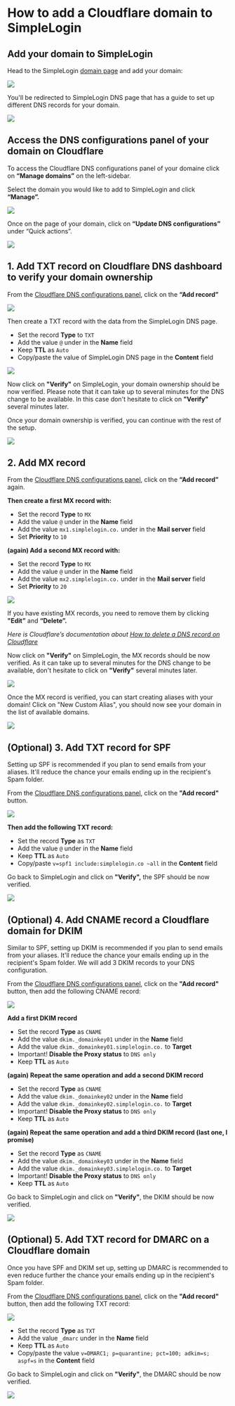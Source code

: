# How to add a Cloudflare domain to SimpleLogin

## **Add your domain to SimpleLogin**

Head to the SimpleLogin [domain page](https://app.simplelogin.io/dashboard/custom_domain) and add your domain:

![](../../new-domain.png)

You'll be redirected to SimpleLogin DNS page that has a guide to set up different DNS records for your domain.

![](../../domain-dns.png)

## **Access the DNS configurations panel of your domain on Cloudflare**

To access the Cloudflare DNS configurations panel of your domaine click on **“Manage domains”** on the left-sidebar. 

Select the domain you would like to add to SimpleLogin and click **“Manage”.**

![](./cloudflare-manage-domain.png)

Once on the page of your domain, click on **“Update DNS configurations”** under “Quick actions”.

![](./cloudflare-update-dns.png)

## 1. **Add TXT record on Cloudflare DNS dashboard to verify your domain ownership**

From the [Cloudflare DNS configurations panel](/docs/custom-domain/registrars/cloudflare/cloudflare/#access-the-dns-configurations-panel-of-your-domain-on-cloudflare), click on the **“Add record”**

![](./cloudflare-add-record.png)

Then create a TXT record with the data from the SimpleLogin DNS page.

- Set the record **Type** to `TXT`
- Add the value `@` under in the **Name** field
- Keep **TTL** as `Auto`
- Copy/paste the value of SimpleLogin DNS page in the **Content** field

![](./cloudflare-add-domain.png)

Now click on **"Verify"** on SimpleLogin, your domain ownership should be now verified. Please note that it can take up to several minutes for the DNS change to be available. In this case don't hesitate to click on **"Verify"** several minutes later.

Once your domain ownership is verified, you can continue with the rest of the setup.

![](../../sl-domain-ownership.png)

## 2. **Add MX record**

From the [Cloudflare DNS configurations panel](/docs/custom-domain/registrars/cloudflare/cloudflare/#access-the-dns-configurations-panel-of-your-domain-on-cloudflare), click on the **“Add record”** again.

**Then create a first MX record with:**

- Set the record **Type** to `MX`
- Add the value `@` under in the **Name** field
- Add the value `mx1.simplelogin.co.` under in the **Mail server** field
- Set **Priority** to `10`


**(again) Add a second MX record with:**

- Set the record **Type** to `MX`
- Add the value `@` under in the **Name** field
- Add the value `mx2.simplelogin.co.` under in the **Mail server** field
- Set **Priority** to `20`

![](./cloudflare-add-mx1.png)

If you have existing MX records, you need to remove them by clicking **"Edit”** and **“Delete”.**

*Here is Cloudflare’s documentation about [How to delete a DNS record on Cloudflare](https://developers.cloudflare.com/dns/manage-dns-records/how-to/create-dns-records/#delete-dns-records)*

Now click on **"Verify"** on SimpleLogin, the MX records should be now verified. As it can take up to several minutes for the DNS change to be available, don't hesitate to click on **"Verify"** several minutes later.

![](../../domain-verified.png)

Once the MX record is verified, you can start creating aliases with your domain! Click on "New Custom Alias", you should now see your domain in the list of available domains.

![](../../domain-added.png)

## **(Optional) 3. Add TXT record for SPF**

Setting up SPF is recommended if you plan to send emails from your aliases. It'll reduce the chance your emails ending up in the recipient's Spam folder.

From the [Cloudflare DNS configurations panel](/docs/custom-domain/registrars/cloudflare/cloudflare/#access-the-dns-configurations-panel-of-your-domain-on-cloudflare), click on the **"Add record"** button. 

![](./cloudflare-add-spf.png)

**Then add the following TXT record:**

- Set the record **Type** as `TXT`
- Add the value `@` under in the **Name** field
- Keep **TTL** as `Auto`
- Copy/paste `v=spf1 include:simplelogin.co ~all` in the **Content** field


Go back to SimpleLogin and click on **"Verify",** the SPF should be now verified.

![](../../spf-verified.png)

## **(Optional) 4. Add CNAME record a Cloudflare domain for DKIM**

Similar to SPF, setting up DKIM is recommended if you plan to send emails from your aliases. It'll reduce the chance your emails ending up in the recipient's Spam folder. We will add 3 DKIM records to your DNS configuration.

From the [Cloudflare DNS configurations panel](/docs/custom-domain/registrars/cloudflare/cloudflare/#access-the-dns-configurations-panel-of-your-domain-on-cloudflare), click on the **"Add record"** button, then add the following CNAME record:

![](./cloudflare-add-dkim.png)

**Add a first DKIM record**

- Set the record **Type** as `CNAME`
- Add the value `dkim._domainkey01` under in the **Name** field
- Add the value `dkim._domainkey01.simplelogin.co.` to **Target**
- Important! **Disable the Proxy status** to `DNS only`
- Keep **TTL** as `Auto`


**(again)** **Repeat the same operation and add a second DKIM record**

- Set the record **Type** as `CNAME`
- Add the value `dkim._domainkey02` under in the **Name** field
- Add the value `dkim._domainkey02.simplelogin.co.` to **Target**
- Important! **Disable the Proxy status** to `DNS only`
- Keep **TTL** as `Auto`


**(again) Repeat the same operation and add a third DKIM record (last one, I promise)**

- Set the record **Type** as `CNAME`
- Add the value `dkim._domainkey03` under in the **Name** field
- Add the value `dkim._domainkey03.simplelogin.co.` to **Target**
- Important! **Disable the Proxy status** to `DNS only`
- Keep **TTL** as `Auto`


Go back to SimpleLogin and click on **"Verify"**, the DKIM should be now verified.

![](../../dkim-verified.png)

## **(Optional) 5. Add TXT record for DMARC on a Cloudflare domain**

Once you have SPF and DKIM set up, setting up DMARC is recommended to even reduce further the chance your emails ending up in the recipient's Spam folder.

From the [Cloudflare DNS configurations panel](/docs/custom-domain/registrars/cloudflare/cloudflare/#access-the-dns-configurations-panel-of-your-domain-on-cloudflare), click on the **"Add record"** button, then add the following TXT record:

![](./cloudflare-add-dmarc.png)

- Set the record **Type** as `TXT`
- Add the value `_dmarc` under in the **Name** field
- Keep **TTL** as `Auto`
- Copy/paste the value `v=DMARC1; p=quarantine; pct=100; adkim=s; aspf=s` in the **Content** field

Go back to SimpleLogin and click on **"Verify"**, the DMARC should be now verified.

![](../../dmarc-verified.png)
